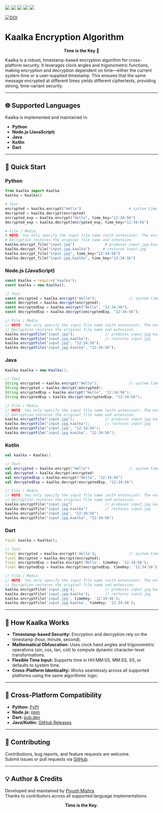 <div align="center>
  <img src="https://img.shields.io/badge/python-3670A0?style=for-the-badge&logo=python&logoColor=ffdd54">
  <img src="https://img.shields.io/badge/node.js-6DA55F?style=for-the-badge&logo=node.js&logoColor=white">
  <img src="https://img.shields.io/badge/java-%23ED8B00.svg?style=for-the-badge&logo=openjdk&logoColor=white">
  <img src="https://img.shields.io/badge/javascript-%23323330.svg?style=for-the-badge&logo=javascript&logoColor=%23F7DF1E">
  <img src="https://img.shields.io/badge/kotlin-%237F52FF.svg?style=for-the-badge&logo=kotlin&logoColor=white">
  <img src="https://img.shields.io/badge/dart-%230175C2.svg?style=for-the-badge&logo=dart&logoColor=white">
</div>

<a href="https://doi.org/10.5281/zenodo.8170382"><img src="https://zenodo.org/badge/DOI/10.5281/zenodo.8170382.svg" alt="DOI"></a>


# Kaalka Encryption Algorithm

<div align="center">
  <b>Time is the Key 🔑</b>
</div>

Kaalka is a robust, timestamp-based encryption algorithm for cross-platform security. It leverages clock angles and trigonometric functions, making encryption and decryption dependent on time—either the current system time or a user-supplied timestamp. This ensures that the same message encrypted at different times yields different ciphertexts, providing strong, time-variant security.

---

## 🌐 Supported Languages

Kaalka is implemented and maintained in:

- **Python**
- **Node.js (JavaScript)**
- **Java**
- **Kotlin**
- **Dart**

---

## 🚀 Quick Start

### Python
```python
from kaalka import Kaalka
kaalka = Kaalka()

# Text
encrypted = kaalka.encrypt("Hello")                      # system time
decrypted = kaalka.decrypt(encrypted)
encrypted_exp = kaalka.encrypt("Hello", time_key="12:34:56")
decrypted_exp = kaalka.decrypt(encrypted_exp, time_key="12:34:56")

# File / Media
# NOTE: You only specify the input file name (with extension). The encrypted file will always be named <input>.kaalka automatically.
# Decryption restores the original file name and extension.
kaalka.encrypt_file("input.jpg")              # produces input.jpg.kaalka
kaalka.decrypt_file("input.jpg.kaalka")      # restores input.jpg
kaalka.encrypt_file("input.jpg", time_key="12:34:56")
kaalka.decrypt_file("input.jpg.kaalka", time_key="12:34:56")
```

### Node.js (JavaScript)
```js
const Kaalka = require('kaalka');
const kaalka = new Kaalka();

// Text
const encrypted = kaalka.encrypt("Hello");               // system time
const decrypted = kaalka.decrypt(encrypted);
const encryptedExp = kaalka.encrypt("Hello", "12:34:56");
const decryptedExp = kaalka.decrypt(encryptedExp, "12:34:56");

// File / Media
// NOTE: You only specify the input file name (with extension). The encrypted file will always be named <input>.kaalka automatically.
// Decryption restores the original file name and extension.
kaalka.encryptFile("input.jpg");              // produces input.jpg.kaalka
kaalka.decryptFile("input.jpg.kaalka");       // restores input.jpg
kaalka.encryptFile("input.jpg", "12:34:56");
kaalka.decryptFile("input.jpg.kaalka", "12:34:56");
```

### Java
```java
Kaalka kaalka = new Kaalka();

// Text
String encrypted = kaalka.encrypt("Hello");              // system time
String decrypted = kaalka.decrypt(encrypted);
String encryptedExp = kaalka.encrypt("Hello", "12:34:56");
String decryptedExp = kaalka.decrypt(encryptedExp, "12:34:56");

// File / Media
// NOTE: You only specify the input file name (with extension). The encrypted file will always be named <input>.kaalka automatically.
// Decryption restores the original file name and extension.
kaalka.encryptFile("input.jpg");              // produces input.jpg.kaalka
kaalka.decryptFile("input.jpg.kaalka");       // restores input.jpg
kaalka.encryptFile("input.jpg", "12:34:56");
kaalka.decryptFile("input.jpg.kaalka", "12:34:56");
```

### Kotlin
```kotlin
val kaalka = Kaalka()

// Text
val encrypted = kaalka.encrypt("Hello")                  // system time
val decrypted = kaalka.decrypt(encrypted)
val encryptedExp = kaalka.encrypt("Hello", "12:34:56")
val decryptedExp = kaalka.decrypt(encryptedExp, "12:34:56")

// File / Media
// NOTE: You only specify the input file name (with extension). The encrypted file will always be named <input>.kaalka automatically.
// Decryption restores the original file name and extension.
kaalka.encryptFile("input.jpg")               // produces input.jpg.kaalka
kaalka.decryptFile("input.jpg.kaalka")        // restores input.jpg
kaalka.encryptFile("input.jpg", "12:34:56")
kaalka.decryptFile("input.jpg.kaalka", "12:34:56")
```

### Dart
```dart
final kaalka = Kaalka();

// Text
final encrypted = kaalka.encrypt('Hello');               // system time
final decrypted = kaalka.decrypt(encrypted);
final encryptedExp = kaalka.encrypt('Hello', timeKey: '12:34:56');
final decryptedExp = kaalka.decrypt(encryptedExp, timeKey: '12:34:56');

// File / Media
// NOTE: You only specify the input file name (with extension). The encrypted file will always be named <input>.kaalka automatically.
// Decryption restores the original file name and extension.
kaalka.encryptFile('input.jpg');              // produces input.jpg.kaalka
kaalka.decryptFile('input.jpg.kaalka');       // restores input.jpg
kaalka.encryptFile('input.jpg', timeKey: '12:34:56');
kaalka.decryptFile('input.jpg.kaalka', timeKey: '12:34:56');
```

---

## 🔑 How Kaalka Works

- <b>Timestamp-based Security:</b> Encryption and decryption rely on the timestamp (hour, minute, second).
- <b>Mathematical Obfuscation:</b> Uses clock hand angles and trigonometric operations (sin, cos, tan, cot) to compute dynamic character-level transformations.
- <b>Flexible Time Input:</b> Supports time in HH:MM:SS, MM:SS, SS, or defaults to system time.
- <b>Cross-Platform Identicality:</b> Works seamlessly across all supported platforms using the same algorithmic logic.

---

## 🔄 Cross-Platform Compatibility

- <b>Python:</b> <a href="https://pypi.org/project/kaalka/">PyPI</a>
- <b>Node.js:</b> <a href="https://www.npmjs.com/package/kaalka">npm</a>
- <b>Dart:</b> <a href="https://pub.dev/packages/kaalka">pub.dev</a>
- <b>Java/Kotlin:</b> <a href="https://github.com/PIYUSH-MISHRA-00/Kaalka-Encryption-Algorithm/releases">GitHub Releases</a>

---

## 🤝 Contributing

Contributions, bug reports, and feature requests are welcome.<br>
Submit issues or pull requests via <a href="https://github.com/PIYUSH-MISHRA-00/Kaalka-Encryption-Algorithm">GitHub</a>.

---

## 💡 Author & Credits

Developed and maintained by <a href="https://github.com/PIYUSH-MISHRA-00">Piyush Mishra</a>.<br>
Thanks to contributors across all supported language implementations.

<div align="center"> <b>Time is the Key.</b> </div>
